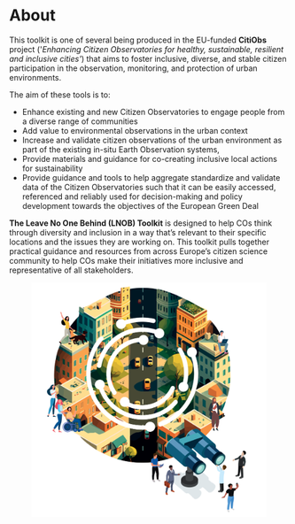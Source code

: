 # About

This toolkit is one of several being produced in the EU-funded **CitiObs** project ('_Enhancing Citizen Observatories for healthy, sustainable, resilient and inclusive cities'_) that aims to foster inclusive, diverse, and stable citizen participation in the observation, monitoring, and protection of urban environments.&#x20;

The aim of these tools is to:

* Enhance existing and new Citizen Observatories to engage people from a diverse range of communities
* Add value to environmental observations in the urban context
* Increase and validate citizen observations of the urban environment as part of the existing in-situ Earth Observation systems,
* Provide materials and guidance for co-creating inclusive local actions for sustainability
* Provide guidance and  tools to help aggregate standardize and validate data of the Citizen Observatories such that it can be easily accessed, referenced and reliably used for decision-making and policy development towards the objectives of the European Green Deal

**The Leave No One Behind (LNOB) Toolkit** is designed to help COs think through diversity and inclusion in a way that’s relevant to their specific locations and the issues they are working on. This toolkit pulls together practical guidance and resources from across Europe’s citizen science community to help COs make their initiatives more inclusive and representative of all stakeholders.​

<figure><img src="../.gitbook/assets/image (1).png" alt=""><figcaption></figcaption></figure>
